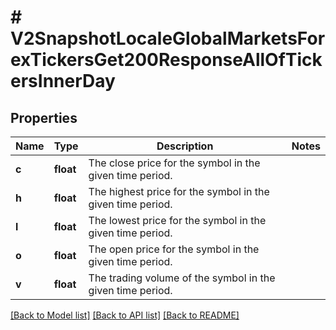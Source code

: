 # # V2SnapshotLocaleGlobalMarketsForexTickersGet200ResponseAllOfTickersInnerDay

## Properties

Name | Type | Description | Notes
------------ | ------------- | ------------- | -------------
**c** | **float** | The close price for the symbol in the given time period. |
**h** | **float** | The highest price for the symbol in the given time period. |
**l** | **float** | The lowest price for the symbol in the given time period. |
**o** | **float** | The open price for the symbol in the given time period. |
**v** | **float** | The trading volume of the symbol in the given time period. |

[[Back to Model list]](../../README.md#models) [[Back to API list]](../../README.md#endpoints) [[Back to README]](../../README.md)
